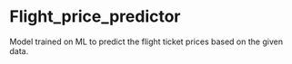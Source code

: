 # Flight_price_predictor
Model trained on ML to predict the flight ticket prices based on the given data.
